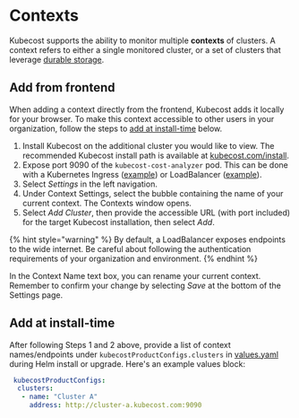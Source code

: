 # Contexts

Kubecost supports the ability to monitor multiple **contexts** of clusters. A context refers to either a single monitored cluster, or a set of clusters that leverage [durable storage](long-term-storage.md).

## Add from frontend

When adding a context directly from the frontend, Kubecost adds it locally for your browser. To make this context accessible to other users in your organization, follow the steps to [add at install-time](context-switcher.md#add-at-install-time) below.

1. Install Kubecost on the additional cluster you would like to view. The recommended Kubecost install path is available at [kubecost.com/install](https://www.kubecost.com/install).
2. Expose port 9090 of the `kubecost-cost-analyzer` pod. This can be done with a Kubernetes Ingress ([example](ingress-examples.md)) or LoadBalancer ([example](images/kubecost-lb.yaml)).
3. Select _Settings_ in the left navigation.
4. Under Context Settings, select the bubble containing the name of your current context. The Contexts window opens.
5. Select _Add Cluster_, then provide the accessible URL (with port included) for the target Kubecost installation, then select _Add_.

{% hint style="warning" %}
By default, a LoadBalancer exposes endpoints to the wide internet. Be careful about following the authentication requirements of your organization and environment.
{% endhint %}

In the Context Name text box, you can rename your current context. Remember to confirm your change by selecting _Save_ at the bottom of the Settings page.

## Add at install-time

After following Steps 1 and 2 above, provide a list of context names/endpoints under `kubecostProductConfigs.clusters` in [values.yaml](https://github.com/kubecost/cost-analyzer-helm-chart/blob/master/cost-analyzer/values.yaml) during Helm install or upgrade. Here's an example values block:

```yaml
 kubecostProductConfigs:
  clusters:
   - name: "Cluster A"
     address: http://cluster-a.kubecost.com:9090
```
